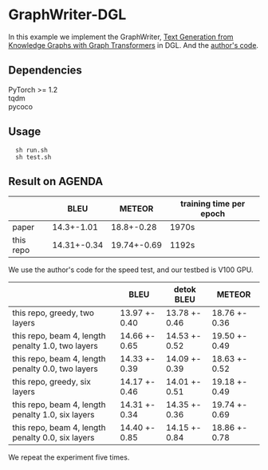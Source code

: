 # GraphWriter-DGL
In this example we implement the GraphWriter, [Text Generation from Knowledge Graphs with Graph Transformers](https://arxiv.org/abs/1904.02342) in DGL. And the [author's code](https://github.com/rikdz/GraphWriter). 

## Dependencies
PyTorch >= 1.2  
tqdm   
pycoco 

## Usage
```
  sh run.sh
  sh test.sh
```

## Result on AGENDA
| |BLEU|METEOR| training time per epoch|
|-|-|-|-|
|paper|14.3+-1.01| 18.8+-0.28| 1970s|
|this repo|14.31+-0.34|19.74+-0.69| 1192s|

We use the author's code for the speed test, and our testbed is V100 GPU.

| |BLEU| detok BLEU| METEOR | 
|-|-|-|-|
|this repo, greedy, two layers| 13.97 +- 0.40| 13.78 +- 0.46| 18.76 +- 0.36|
|this repo, beam 4, length penalty 1.0, two layers| 14.66 +- 0.65| 14.53 +- 0.52| 19.50 +- 0.49|
|this repo, beam 4, length penalty 0.0, two layers| 14.33 +- 0.39| 14.09 +- 0.39| 18.63 +- 0.52|
|this repo, greedy, six layers| 14.17 +- 0.46| 14.01 +- 0.51| 19.18 +- 0.49|
|this repo, beam 4, length penalty 1.0, six layers| 14.31 +- 0.34| 14.35 +- 0.36| 19.74 +- 0.69|
|this repo, beam 4, length penalty 0.0, six layers| 14.40 +- 0.85| 14.15 +- 0.84| 18.86 +- 0.78|

We repeat the experiment five times. 
